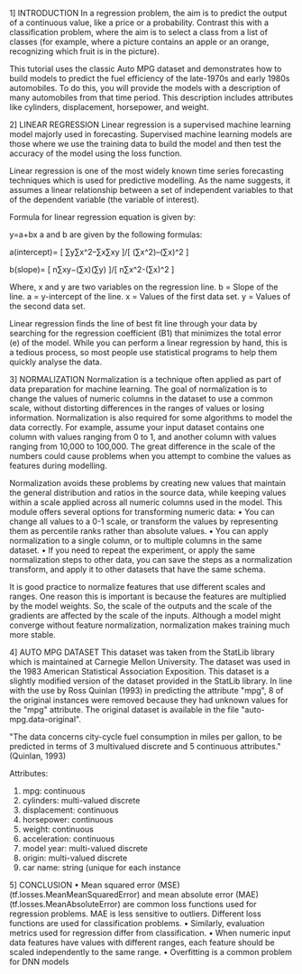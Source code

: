 1] INTRODUCTION
In a regression problem, the aim is to predict the output of a continuous value, like a price or a probability. Contrast this with a classification problem, where the aim is to select a class from a list of classes (for example, where a picture contains an apple or an orange, recognizing which fruit is in the picture).

This tutorial uses the classic Auto MPG dataset and demonstrates how to build models to predict the fuel efficiency of the late-1970s and early 1980s automobiles. To do this, you will provide the models with a description of many automobiles from that time period. This description includes attributes like cylinders, displacement, horsepower, and weight.

2] LINEAR REGRESSION
Linear regression is a supervised machine learning model majorly used in forecasting. Supervised machine learning models are those where we use the training data to build the model and then test the accuracy of the model using the loss function.

Linear regression is one of the most widely known time series forecasting techniques which is used for predictive modelling. As the name suggests, it assumes a linear relationship between a set of independent variables to that of the dependent variable (the variable of interest).

Formula for linear regression equation is given by:

y=a+bx
a and b are given by the following formulas:

a(intercept)= [ ∑y∑x^2–∑x∑xy ]/[ (∑x^2)–(∑x)^2 ]

b(slope)= [ n∑xy−(∑x)(∑y) ]/[ n∑x^2-(∑x)^2 ]

Where,
x and y are two variables on the regression line.
b = Slope of the line.
a = y-intercept of the line.
x = Values of the first data set.
y = Values of the second data set.

Linear regression finds the line of best fit line through your data by searching for the regression coefficient (B1) that minimizes the total error (e) of the model. While you can perform a linear regression by hand, this is a tedious process, so most people use statistical programs to help them quickly analyse the data.

3] NORMALIZATION
Normalization is a technique often applied as part of data preparation for machine learning. The goal of normalization is to change the values of numeric columns in the dataset to use a common scale, without distorting differences in the ranges of values or losing information. Normalization is also required for some algorithms to model the data correctly.
For example, assume your input dataset contains one column with values ranging from 0 to 1, and another column with values ranging from 10,000 to 100,000. The great difference in the scale of the numbers could cause problems when you attempt to combine the values as features during modelling.

Normalization avoids these problems by creating new values that maintain the general distribution and ratios in the source data, while keeping values within a scale applied across all numeric columns used in the model.
This module offers several options for transforming numeric data:
•	You can change all values to a 0-1 scale, or transform the values by representing them as percentile ranks rather than absolute values.
•	You can apply normalization to a single column, or to multiple columns in the same dataset.
•	If you need to repeat the experiment, or apply the same normalization steps to other data, you can save the steps as a normalization transform, and apply it to other datasets that have the same schema.

It is good practice to normalize features that use different scales and ranges. One reason this is important is because the features are multiplied by the model weights. So, the scale of the outputs and the scale of the gradients are affected by the scale of the inputs. Although a model might converge without feature normalization, normalization makes training much more stable.

4] AUTO MPG DATASET
This dataset was taken from the StatLib library which is maintained at Carnegie Mellon University. The dataset was used in the 1983 American Statistical Association Exposition. This dataset is a slightly modified version of the dataset provided in the StatLib library. In line with the use by Ross Quinlan (1993) in predicting the attribute "mpg", 8 of the original instances were removed because they had unknown values for the "mpg" attribute. The original dataset is available in the file "auto-mpg.data-original".

"The data concerns city-cycle fuel consumption in miles per gallon, to be predicted in terms of 3 multivalued discrete and 5 continuous attributes." (Quinlan, 1993)

Attributes:
1. mpg: continuous
2. cylinders: multi-valued discrete
3. displacement: continuous
4. horsepower: continuous
5. weight: continuous
6. acceleration: continuous
7. model year: multi-valued discrete
8. origin: multi-valued discrete
9. car name: string (unique for each instance

5] CONCLUSION
•	Mean squared error (MSE) (tf.losses.MeanMeanSquaredError) and mean absolute error (MAE) (tf.losses.MeanAbsoluteError) are common loss functions used for regression problems. MAE is less sensitive to outliers. Different loss functions are used for classification problems.
•	Similarly, evaluation metrics used for regression differ from classification.
•	When numeric input data features have values with different ranges, each feature should be scaled independently to the same range.
•	Overfitting is a common problem for DNN models



